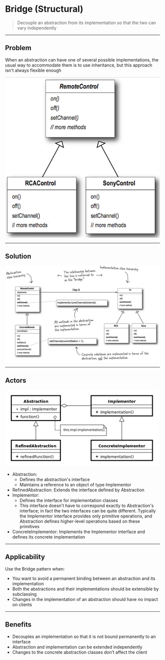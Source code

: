 # Bridge (Structural)

> Decouple an abstraction from its implementation so that the two can vary independently

---
## Problem

When an abstraction can have one of several possible implementations, the usual way to accommodate 
them is to use inheritance, but this approach isn't always flexible enough

![problem.png](problem.png)

---
## Solution

![FinalImpl.png](FinalImpl.png)

---
## Actors

![Bridge_UML_class_diagram.png](Bridge_UML_class_diagram.png)

- Abstraction: 
  - Defines the abstraction's interface
  - Maintains a reference to an object of type Implementor
- RefinedAbstraction: Extends the interface defined by Abstraction
- Implementor: 
  - Defines the interface for implementation classes
  - This interface doesn't have to correspond exactly to Abstraction's interface; in fact the two 
  interfaces can be quite different. Typically the Implementor interface provides only primitive operations, 
  and Abstraction defines higher-level operations based on these primitives
- ConcreteImplementor: Implements the Implementor interface and defines its concrete implementation

---
## Applicability

Use the Bridge pattern when:

- You want to avoid a permanent binding between an abstraction and its implementation
- Both the abstractions and their implementations should be extensible by subclassing
- Changes in the implementation of an abstraction should have no impact on clients

---
## Benefits

- Decouples an implementation so that it is not bound permanently to an interface
- Abstraction and implementation can be extended independently
- Changes to the concrete abstraction classes don’t affect the client
